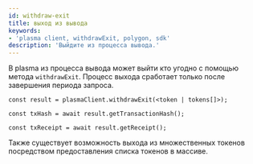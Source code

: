 ```yaml
---
id: withdraw-exit
title: выход из вывода
keywords:
- 'plasma client, withdrawExit, polygon, sdk'
description: 'Выйдите из процесса вывода.'
---
```


В plasma из процесса вывода может выйти кто угодно с помощью метода `withdrawExit`. Процесс выхода сработает только после завершения периода запроса.

```
const result = plasmaClient.withdrawExit(<token | tokens[]>);

const txHash = await result.getTransactionHash();

const txReceipt = await result.getReceipt();

```

Также существует возможность выхода из множественных токенов посредством предоставления списка токенов в массиве.
